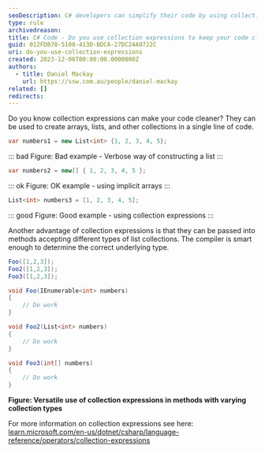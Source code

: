 ```yaml
---
seoDescription: C# developers can simplify their code by using collection expressions to create arrays, lists, and other collections in a single line of code.
type: rule
archivedreason:
title: C# Code - Do you use collection expressions to keep your code clean?
guid: 012FDB70-5108-413D-BDCA-27DC24A9722C
uri: do-you-use-collection-expressions
created: 2023-12-06T00:00:00.0000000Z
authors:
  - title: Daniel Mackay
    url: https://ssw.com.au/people/daniel-mackay
related: []
redirects:
---
```


Do you know collection expressions can make your code cleaner? They can be used to create arrays, lists, and other collections in a single line of code.

<!--endintro-->

```cs
var numbers1 = new List<int> {1, 2, 3, 4, 5};
```

::: bad
Figure: Bad example - Verbose way of constructing a list
:::

```cs
var numbers2 = new[] { 1, 2, 3, 4, 5 };
```

::: ok
Figure: OK example - using implicit arrays
:::

```cs
List<int> numbers3 = [1, 2, 3, 4, 5];
```

::: good
Figure: Good example - using collection expressions
:::

Another advantage of collection expressions is that they can be passed into methods accepting different types of list collections. The compiler is smart enough to determine the correct underlying type.

```cs
Foo([1,2,3]);
Foo2([1,2,3]);
Foo3([1,2,3]);

void Foo(IEnumerable<int> numbers)
{
    // Do work
}

void Foo2(List<int> numbers)
{
    // Do work
}

void Foo3(int[] numbers)
{
    // Do work
}
```

**Figure: Versatile use of collection expressions in methods with varying collection types**

For more information on collection expressions see here: [learn.microsoft.com/en-us/dotnet/csharp/language-reference/operators/collection-expressions](https://learn.microsoft.com/en-us/dotnet/csharp/language-reference/operators/collection-expressions)
